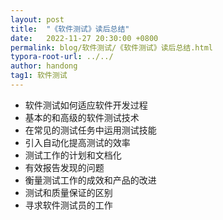 ```yaml
---
layout: post
title:  "《软件测试》读后总结"
date:   2022-11-27 20:30:00 +0800
permalink: blog/软件测试/《软件测试》读后总结.html
typora-root-url: ../../
author: handong
tag1: 软件测试
---
```




+ 软件测试如何适应软件开发过程
+ 基本的和高级的软件测试技术
+ 在常见的测试任务中运用测试技能
+ 引入自动化提高测试的效率
+ 测试工作的计划和文档化
+ 有效报告发现的问题
+ 衡量测试工作的成效和产品的改进
+ 测试和质量保证的区别
+ 寻求软件测试员的工作
